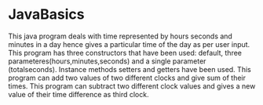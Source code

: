 # JavaBasics
This java program deals with time represented by hours seconds and  minutes in a day hence gives a particular time of the day as per user input.
This program has three constructors that have been used: default, three parameteres(hours,minutes,seconds) and a single parameter (totalseconds).
Instance methods setters and getters have been used. 
This program can add two values of two different clocks and give sum of their times.
This program can subtract two different clock values and gives a new value of  their time difference as third clock. 
